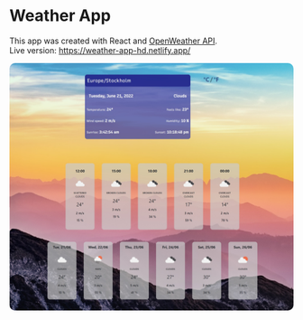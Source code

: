 # Weather App

This app was created with React and [OpenWeather API](https://openweathermap.org/api/one-call-api).\
Live version: https://weather-app-hd.netlify.app/

<img src="https://raw.githubusercontent.com/HeidiDragomir/Weather-App/main/src/assets/weather-app.jpg" style="width: auto; height: auto; border-radius: 10px">

